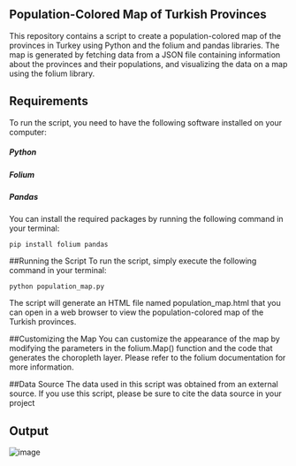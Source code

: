 ## Population-Colored Map of Turkish Provinces
This repository contains a script to create a population-colored map of the provinces in Turkey using Python and the folium and pandas libraries. The map is generated by fetching data from a JSON file containing information about the provinces and their populations, and visualizing the data on a map using the folium library.

## Requirements

To run the script, you need to have the following software installed on your computer:

##### Python 

##### Folium

##### Pandas

You can install the required packages by running the following command in your terminal:
```
pip install folium pandas
```
##Running the Script
To run the script, simply execute the following command in your terminal:
```
python population_map.py
```
The script will generate an HTML file named population_map.html that you can open in a web browser to view the population-colored map of the Turkish provinces.

##Customizing the Map
You can customize the appearance of the map by modifying the parameters in the folium.Map() function and the code that generates the choropleth layer. Please refer to the folium documentation for more information.

##Data Source
The data used in this script was obtained from an external source. If you use this script, please be sure to cite the data source in your project

## Output
![image](https://user-images.githubusercontent.com/52050768/207649286-22ce3d36-13f5-490e-b687-4d26d3b7a71f.png)
